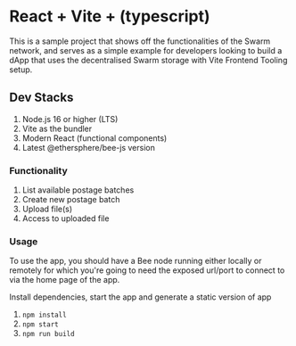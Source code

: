 # React + Vite + (typescript)

This is a sample project that shows off the functionalities of the Swarm network, and serves as a simple example for developers looking to build a dApp that uses the decentralised Swarm storage with Vite Frontend Tooling setup.

## Dev Stacks

1. Node.js 16 or higher (LTS)
2. Vite as the bundler
3. Modern React (functional components)
4. Latest @ethersphere/bee-js version

### Functionality

1. List available postage batches
2. Create new postage batch
3. Upload file(s)
4. Access to uploaded file

### Usage

To use the app, you should have a Bee node running either locally or remotely for which you're going to need the exposed url/port to connect to via the home page of the app.

Install dependencies, start the app and generate a static version of app

1. `npm install`
2. `npm start`
3. `npm run build`
